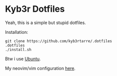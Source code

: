 # Kyb3r Dotfiles

Yeah, this is a simple but stupid dotfiles.

Installation:
```shell
git clone https://github.com/kyb3rtarre/.dotfiles
.dotfiles
./install.sh
```

Btw i use [Ubuntu](https://ubuntu.com).

My neovim/vim configuration [here](https://github.com/spawmc/Neovim-SFW).

